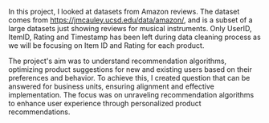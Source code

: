 In this project, I looked at datasets from Amazon reviews. 
The dataset comes from https://jmcauley.ucsd.edu/data/amazon/, and is a subset of a large datasets just showing reviews for musical instruments. 
Only UserID, ItemID, Rating and Timestamp has been left during data cleaning process as we will be focusing on Item ID and Rating for each product.

The project's aim was to understand recommendation algorithms, optimizing product suggestions for new and existing users based on their preferences and behavior. 
To achieve this, I created question that can be answered for business units, ensuring alignment and effective implementation. 
The focus was on unraveling recommendation algorithms to enhance user experience through personalized product recommendations.
